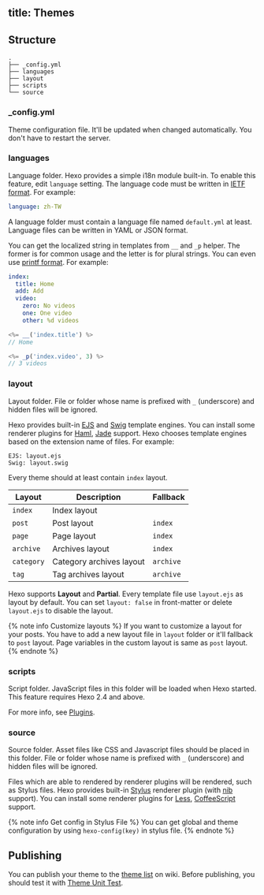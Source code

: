 title: Themes
---
## Structure

``` plain
.
├── _config.yml
├── languages
├── layout
├── scripts
└── source
```

### _config.yml

Theme configuration file. It'll be updated when changed automatically. You don't have to restart the server.

### languages

Language folder. Hexo provides a simple i18n module built-in. To enable this feature, edit `language` setting. The language code must be written in [IETF format]. For example:

``` yaml
language: zh-TW
```

A language folder must contain a language file named `default.yml` at least. Language files can be written in YAML or JSON format.

You can get the localized string in templates from `__` and `_p` helper. The former is for common usage and the letter is for plural strings. You can even use [printf format](https://github.com/alexei/sprintf.js). For example:

``` yaml default.yml
index:
  title: Home
  add: Add
  video:
    zero: No videos
    one: One video
    other: %d videos
```

``` js
<%= __('index.title') %>
// Home

<%= _p('index.video', 3) %>
// 3 videos
```

### layout

Layout folder. File or folder whose name is prefixed with `_` (underscore) and hidden files will be ignored.

Hexo provides built-in [EJS] and [Swig] template engines. You can install some renderer plugins for [Haml], [Jade] support. Hexo chooses template engines based on the extension name of files. For example:

``` plain
EJS: layout.ejs
Swig: layout.swig
```

Every theme should at least contain `index` layout.

Layout | Description | Fallback
--- | --- | ---
`index` | Index layout |
`post` | Post layout | `index`
`page` | Page layout | `index`
`archive` | Archives layout | `index`
`category` | Category archives layout | `archive`
`tag` | Tag archives layout | `archive`

Hexo supports **Layout** and **Partial**. Every template file use `layout.ejs` as layout by default. You can set `layout: false` in front-matter or delete `layout.ejs` to disable the layout.

{% note info Customize layouts %}
If you want to customize a layout for your posts. You have to add a new layout file in `layout` folder or it'll fallback to `post` layout. Page variables in the custom layout is same as `post` layout.
{% endnote %}

### scripts

Script folder. JavaScript files in this folder will be loaded when Hexo started. This feature requires Hexo 2.4 and above.

For more info, see [Plugins](plugins.html).

### source

Source folder. Asset files like CSS and Javascript files should be placed in this folder. File or folder whose name is prefixed with `_` (underscore) and hidden files will be ignored. 

Files which are able to rendered by renderer plugins will be rendered, such as Stylus files. Hexo provides built-in [Stylus] renderer plugin (with [nib] support). You can install some renderer plugins for [Less], [CoffeeScript] support.

{% note info Get config in Stylus File %}
You can get global and theme configuration by using `hexo-config(key)` in stylus file.
{% endnote %}

## Publishing

You can publish your theme to the [theme list](https://github.com/tommy351/hexo/wiki/Themes) on wiki. Before publishing, you should test it with [Theme Unit Test](https://github.com/hexojs/hexo-theme-unit-test).

[IETF format]: http://www.w3.org/International/articles/language-tags/
[EJS]: https://github.com/visionmedia/ejs
[Swig]: http://paularmstrong.github.com/swig/
[Haml]: https://github.com/hexojs/hexo-renderer-haml
[Jade]: https://github.com/hexojs/hexo-renderer-jade
[Stylus]: http://learnboost.github.com/stylus/
[nib]: http://visionmedia.github.com/nib/
[Less]: https://github.com/hexojs/hexo-renderer-less
[CoffeeScript]: https://github.com/hexojs/hexo-renderer-coffeescript